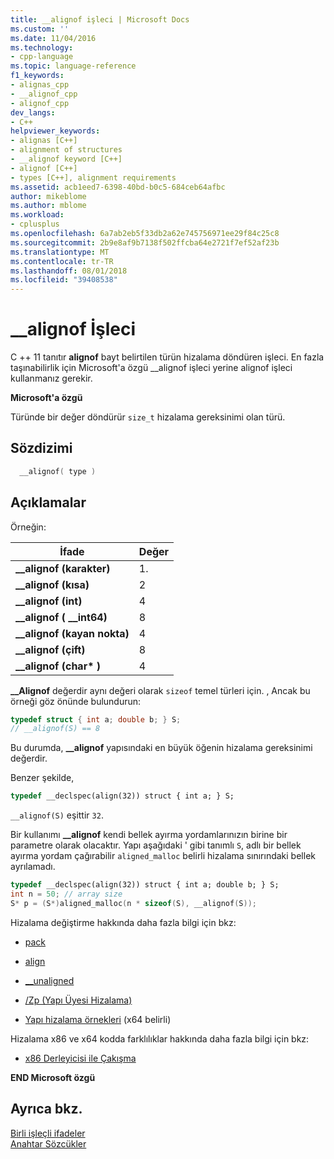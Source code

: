 ```yaml
---
title: __alignof işleci | Microsoft Docs
ms.custom: ''
ms.date: 11/04/2016
ms.technology:
- cpp-language
ms.topic: language-reference
f1_keywords:
- alignas_cpp
- __alignof_cpp
- alignof_cpp
dev_langs:
- C++
helpviewer_keywords:
- alignas [C++]
- alignment of structures
- __alignof keyword [C++]
- alignof [C++]
- types [C++], alignment requirements
ms.assetid: acb1eed7-6398-40bd-b0c5-684ceb64afbc
author: mikeblome
ms.author: mblome
ms.workload:
- cplusplus
ms.openlocfilehash: 6a7ab2eb5f33db2a62e745756971ee29f84c25c8
ms.sourcegitcommit: 2b9e8af9b7138f502ffcba64e2721f7ef52af23b
ms.translationtype: MT
ms.contentlocale: tr-TR
ms.lasthandoff: 08/01/2018
ms.locfileid: "39408538"
---
```

# <a name="alignof-operator"></a>__alignof İşleci
C ++ 11 tanıtır **alignof** bayt belirtilen türün hizalama döndüren işleci. En fazla taşınabilirlik için Microsoft'a özgü __alignof işleci yerine alignof işleci kullanmanız gerekir.  
  
 **Microsoft'a özgü**  
  
 Türünde bir değer döndürür `size_t` hizalama gereksinimi olan türü.  
  
## <a name="syntax"></a>Sözdizimi  
  
```cpp  
  __alignof( type )
```  
  
## <a name="remarks"></a>Açıklamalar  
 Örneğin:  
  
|İfade|Değer|  
|----------------|-----------|  
|**__alignof (karakter)**|1.|  
|**__alignof (kısa)**|2|  
|**__alignof (int)**|4|  
|**__alignof ( \__int64)**|8|  
|**__alignof (kayan nokta)**|4|  
|**__alignof (çift)**|8|  
|**__alignof (char\* )**|4|  
  
 **__Alignof** değerdir aynı değeri olarak `sizeof` temel türleri için. , Ancak bu örneği göz önünde bulundurun:  
  
```cpp 
typedef struct { int a; double b; } S;  
// __alignof(S) == 8  
```  
  
 Bu durumda, **__alignof** yapısındaki en büyük öğenin hizalama gereksinimi değerdir.  
  
 Benzer şekilde,  
  
```cpp 
typedef __declspec(align(32)) struct { int a; } S;  
```  
  
 `__alignof(S)` eşittir `32`.  
  
 Bir kullanımı **__alignof** kendi bellek ayırma yordamlarınızın birine bir parametre olarak olacaktır. Yapı aşağıdaki ' gibi tanımlı `S`, adlı bir bellek ayırma yordam çağırabilir `aligned_malloc` belirli hizalama sınırındaki bellek ayrılamadı.  
  
```cpp 
typedef __declspec(align(32)) struct { int a; double b; } S;  
int n = 50; // array size  
S* p = (S*)aligned_malloc(n * sizeof(S), __alignof(S));  
```  
  
 Hizalama değiştirme hakkında daha fazla bilgi için bkz:  
  
-   [pack](../preprocessor/pack.md)  
  
-   [align](../cpp/align-cpp.md)  
  
-   [__unaligned](../cpp/unaligned.md)  
  
-   [/Zp (Yapı Üyesi Hizalama)](../build/reference/zp-struct-member-alignment.md)  
  
-   [Yapı hizalama örnekleri](../build/examples-of-structure-alignment.md) (x64 belirli)  
  
 Hizalama x86 ve x64 kodda farklılıklar hakkında daha fazla bilgi için bkz:  
  
-   [x86 Derleyicisi ile Çakışma](../build/conflicts-with-the-x86-compiler.md)  
  
**END Microsoft özgü**  
  
## <a name="see-also"></a>Ayrıca bkz.  
 [Birli işleçli ifadeler](../cpp/expressions-with-unary-operators.md)   
 [Anahtar Sözcükler](../cpp/keywords-cpp.md)